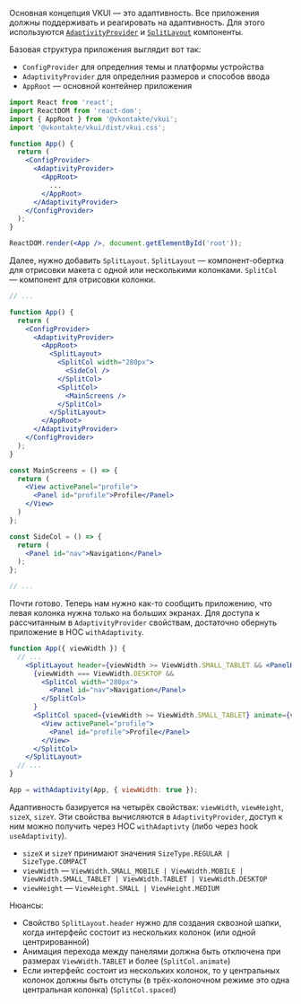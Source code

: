 Основная концепция VKUI — это адаптивность. Все приложения должны поддерживать и реагировать на адаптивность. Для этого используются [`AdaptivityProvider`](#/AdaptivityProvider) и [`SplitLayout`](#/SplitLayout) компоненты.

Базовая структура приложения выглядит вот так:
- `ConfigProvider` для определния темы и платформы устройства
- `AdaptivityProvider` для определния размеров и способов ввода
- `AppRoot` — основной контейнер приложения

```jsx static
import React from 'react';
import ReactDOM from 'react-dom';
import { AppRoot } from '@vkontakte/vkui';
import '@vkontakte/vkui/dist/vkui.css';

function App() {
  return (
    <ConfigProvider>
      <AdaptivityProvider>
        <AppRoot>
          ...
        </AppRoot>
      </AdaptivityProvider>
    </ConfigProvider>
  );
}

ReactDOM.render(<App />, document.getElementById('root'));
```

Далее, нужно добавить `SplitLayout`.
`SplitLayout` — компонент-обертка для отрисовки макета с одной или несколькими колонками. `SplitCol` — компонент для отрисовки колонки.
```jsx static
// ...

function App() {
  return (
    <ConfigProvider>
      <AdaptivityProvider>
        <AppRoot>
          <SplitLayout>
            <SplitCol width="280px">
              <SideCol />
            </SplitCol>
            <SplitCol>
              <MainScreens />
            </SplitCol>
          </SplitLayout>
        </AppRoot>
      </AdaptivityProvider>
    </ConfigProvider>
  );
}

const MainScreens = () => {
  return (
    <View activePanel="profile">
      <Panel id="profile">Profile</Panel>
    </View>
  )
};

const SideCol = () => {
  return (
    <Panel id="nav">Navigation</Panel>
  );
};

// ...
```

Почти готово. Теперь нам нужно как-то сообщить приложению, что левая колонка нужна только на больших экранах. Для доступа
к рассчитанным в `AdaptivityProvider` свойствам, достаточно обернуть приложение в HOC `withAdaptivity`.
```jsx static
function App({ viewWidth }) {
  // ...
    <SplitLayout header={viewWidth >= ViewWidth.SMALL_TABLET && <PanelHeader separator={false} />}>
      {viewWidth === ViewWidth.DESKTOP &&
        <SplitCol width="280px">
          <Panel id="nav">Navigation</Panel>
        </SplitCol>
      }
      <SplitCol spaced={viewWidth >= ViewWidth.SMALL_TABLET} animate={viewWidth <= ViewWidth.MOBILE}>
        <View activePanel="profile">
          <Panel id="profile">Profile</Panel>
        </View>
      </SplitCol>
    </SplitLayout>
  // ...
}

App = withAdaptivity(App, { viewWidth: true });
```

Адаптивность базируется на четырёх свойствах: `viewWidth`, `viewHeight`, `sizeX`, `sizeY`. Эти свойства вычисляются в `AdaptivityProvider`,
доступ к ним можно получить через HOC `withAdaptivty` (либо через hook `useAdaptivity`).
* `sizeX` и `sizeY` принимают значения `SizeType.REGULAR | SizeType.COMPACT`
* `viewWidth` — `ViewWidth.SMALL_MOBILE | ViewWidth.MOBILE | ViewWidth.SMALL_TABLET | ViewWidth.TABLET | ViewWidth.DESKTOP`
* `viewHeight` — `ViewHeight.SMALL | ViewHeight.MEDIUM`

Нюансы:

* Свойство `SplitLayout.header` нужно для создания сквозной шапки, когда интерфейс состоит из нескольких колонок (или одной центрированной)
* Анимация перехода между панелями должна быть отключена при размерах `ViewWidth.TABLET` и более (`SplitCol.animate`)
* Если интерфейс состоит из нескольких колонок, то у центральных колонок должны быть отступы (в трёх-колоночном режиме это одна центральная колонка) (`SplitCol.spaced`)

